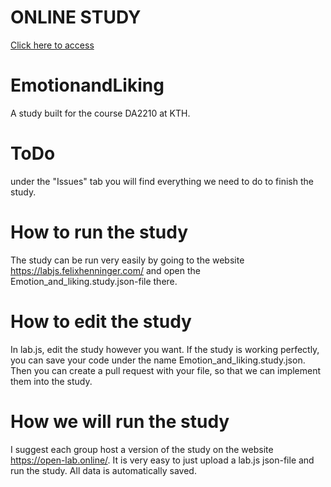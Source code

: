 # ONLINE STUDY
[Click here to access](http://dvcarrillo.ninja/EmotionandLiking/)

# EmotionandLiking
A study built for the course DA2210 at KTH.

# ToDo
under the "Issues" tab you will find everything we need to do to finish the study. 

# How to run the study 
The study can be run very easily by going to the website https://labjs.felixhenninger.com/ and open the Emotion_and_liking.study.json-file there.

# How to edit the study
In lab.js, edit the study however you want. If the study is working perfectly, you can save your code under the name Emotion_and_liking.study.json. Then you can create a pull request with your file, so that we can implement them into the study. 

# How we will run the study
I suggest each group host a version of the study on the website https://open-lab.online/. It is very easy to just upload a lab.js json-file and run the study. All data is automatically saved. 
